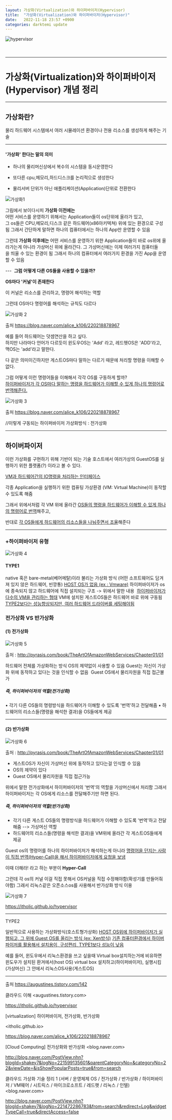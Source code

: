 ```yaml
---
layout: 가상화(Virtualization)와 하이퍼바이저(Hypervisor) 
title:  "가상화(Virtualization)와 하이퍼바이저(Hypervisor)"
date:   2022-11-18 23:57 +0900
categories: darktemi update
---
```


![hypervisor][hypervisor]<br><br><br>

---
# 가상화(Virtualization)와 하이퍼바이저(Hypervisor) 개념 정리

---
## 가상화란? 

물리 하드웨어 시스템에서 여러 시뮬레이션 환경이나 전용 리소스를 생성하게 해주는 기술

---
#### '가상화' 한다는 말의 의미 

- 하나의 물리머신상에서 복수의 시스템을 동시운영한다 

- 또다른 cpu,메모리,하드디스크를 논리적으로 생성한다 

- 물리서버 단위가 아닌 애플리케이션(Application)단위로 전환한다

![가상화1][가상화1]

[가상화1]: https://user-images.githubusercontent.com/115456181/202860414-a9bdccd8-71e7-497d-80e3-a618e17ba4d8.jpg

그림에서 보이다시피 **가상화 이전에는**<br>
어떤 서비스를 운영하기 위해서는 Application들이 os단위에 올라가 있고,<br>
그 os들은 CPU,메모리,디스크 같은 하드웨어(x86아키텍쳐) 위에 있는 환경으로 구성됨
그래서 간단하게 말하면 하나의 컴퓨터에서는 하나의 App만 운영할 수 있음 


그런데 **가상화 이후에는**
어떤 서비스를 운영하기 위한 Application들이 바로 os위에 올라가는게 아니라 가상머신 위에 올라간다.
그 가상머신에는 이제 여러가지 컴퓨터들을 띄울 수 있는 환경이 됨
그래서 하나의 컴퓨터에서 여러가지 환경을 가진 App을 운영할 수 있음 

---  
**그럼 어떻게 다른 OS들을 사용할 수 있을까?**

**OS마다 '커널'이 존재한다** 

이 커널은 리소스를 관리하고, 명령어 해석하는 역할 

그런데 OS마다 명령어를 해석하는 규칙도 다르다

![가상화 2][가상 2]

출처 <https://blog.naver.com/alice_k106/220218878967>

예를 들어 하드웨어는 덧셈연산을 하고 싶다.<br>
하지만 나라마다 언어가 다르듯이 윈도우OS는 'Add' 라고, 레드헷OS은 'ADD'라고, 맥OS는 'add'라고 말한다.

다 같은 의미이긴하지만 게스트OS마다 말하는 다르기 때문에 처리할 명령을 이해할 수 없다. 

그럼 어떻게 이런 명령어들을 이해해서 각각 OS를 구동하게 할까?<br>
<u>하이퍼바이저가 각 OS마다 말하는 명령을 하드웨어가 이해할 수 있게 하나의 명령어로 번역해준다.</u>

![가상화 3][가상 3]

출처 <https://blog.naver.com/alice_k106/220218878967>

//이렇게 구동되는 하이퍼바이저 가상화방식 : 전가상화 

---
## 하이버파이저 

이런 가상화를 구현하기 위해 기반이 되는 기술 
호스트에서 여러가상의 GuestOS를 실행하기 위한 플랫폼(?) 이라고 볼 수 있다. 

<u>VM과 하드웨어간의 IO명령을 처리하는 인터페이스</u> 

각종 Application을 실행하기 위한 컴퓨팅 가상환경 (VM: Virtual Machine)이 동작할 수 있도록 해줌 

그래서 위에서처럼 각 VM 위에 올라간 <u>OS들의 명령을 하드웨어가 이해할 수 있게 하나의 명령어로 번역</u>해주고, 

반대로 <u>각 OS들에게 하드웨어의 리소스들을 나눠주면서 조율</u>해준다 

---
### +하이퍼바이저 유형 

![가상화 4][가상 4]

#### TYPE1  

native 혹은 bare-metal(베어메탈)이라 불리는 가상화 방식 (어떤 소프트웨어도 담겨져 있지 않은 하드웨어, 빈깡통) 
<u>HOST OS가 없음 (ex : Vmware)</u>
하이퍼바이저가 os에 종속되지 않고 하드웨어에 직접 설치되는 구조 -> 위에서 말한 내용  
<u>하이퍼바이저가 다수의 VM을 관리하는 형태</u>
VM에 설치된 게스트OS들은 하드웨어 바로 위에 구동됨 
<u>TYPE2보다는 성능향상되지만, 여러 하드웨어 드라이버를 세팅해야됨</u>
  
### 전가상화 VS 반가상화 

#### (1) 전가상화 

![가상화 5][가상 5]

출처 : <http://pyrasis.com/book/TheArtOfAmazonWebServices/Chapter01/01>


하드웨어 전체를 가상화하는 방식 
OS의 제약없이 사용할 수 있음 
Guest는 자신이 가상화 위에 동작하고 있다는 것을 인식할 수 없음  
Guest OS에서 물리자원을 직접 접근불가 

##### **즉, 하이퍼바이저의 역할(전가상화)** 

• 각기 다른 OS들의 명령방식을 하드웨어가 이해할 수 있도록 '번역'하고 전달해줌 
• 하드웨어의 리소스들(명령을 해석한 결과)을 OS들에게 제공 

---
#### (2) 반가상화

![가상화 6][가상 6]

출처 : <http://pyrasis.com/book/TheArtOfAmazonWebServices/Chapter01/01>

- 게스트OS가 자신이 가상머신 위에 동작하고 있다는걸 인식할 수 있음 
- OS의 제약이 있다 
- Guest OS에서 물리자원을 직접 접근가능 

위에서 말한 전가상화에서 하이퍼바이저의 '번역'의 역할을 가상머신에서 처리함 
그래서 하이퍼바이저는 각 OS에게 리소스를 전달해주기만 하면 된다. 


##### **즉, 하이퍼바이저의 역할(반가상화)**

- 각기 다른 게스트 OS들의 명령방식을 하드웨어가 이해할 수 있도록 '번역'하고 전달해줌 --> 가상머신 역할 
- 하드웨어의 리소스들(명령을 해석한 결과)을 VM위에 올라간 각 게스트OS들에게 제공 

Guest os의 명령어를 하나의 하이퍼바이저가 해석하는게 아니라 
<u>명령어을 던지는 사람이 직접 번역(Hyper-Call)을 해서 하이퍼바이저에게 요청을 보냄</u>

이때 더해라! 라고 하는 부분이 **Hyper-Call**

그런데 각 os의 커널 이걸 직접 못해서 OS커널을 직접 수정해야함(확성기를 만들어줘야함) 
그래서 리눅스같은 오픈소스os를 사용해서 반가상화 방식 이용 

![가상화 7][가상 7]

<https://itholic.github.io/hypervisor>

---
TYPE2

일반적으로 사용하는 가상화방식(호스트형가상화) 
<u>HOST OS위에 하이퍼바이저가 실행되고, 그 위에 Guest OS를 올리는 방식 (ex: Xen방식)</u>
<u>기존 컴퓨터환경에서 하이버파이저를 활용해서 설치용이, 구성편리, TYPE1보다 성능이 낮음</u> 

예를 들어, 윈도우에서 리눅스환경을 쓰고 싶을때 Virtual box설치하는거에 비유하면 
윈도우가 설치된 환겨에서(host OS) 
virtual box 설치하고(하이퍼바이저), 
실행시킴(가상머신) 
그 안에서 리눅스OS사용(게스트OS) 

---
출처 <https://augustines.tistory.com/142> 

클라우드 이해 <augustines.tistory.com> 

<https://itholic.github.io/hypervisor>

[virtualization] 하이퍼바이저, 전가상화, 반가상화 

<itholic.github.io>

<https://blog.naver.com/alice_k106/220218878967>

[Cloud Computing] 전가상화와 반가상화 <blog.naver.com> 

<http://blog.naver.com/PostView.nhn?blogId=shakey7&logNo=221599135601&parentCategoryNo=&categoryNo=22&viewDate=&isShowPopularPosts=true&from=search>

클라우드 가상화 기술 정리 1 (서버 / 운영체제 OS / 전가상화 / 반가상화 / 하이퍼바이저 / VM웨어 / 시트릭스 / 마이크로소프트 / 레드햇 / 리눅스 / 인텔) <blog.naver.com> 

<http://blog.naver.com/PostView.nhn?blogId=shakey7&logNo=221472286783&from=search&redirect=Log&widgetTypeCall=true&directAccess=false>

[hypervisor]: http://kr.aving.net/news/photo/202210/1773310_691713_1732.jpg
[가상 1]: https://user-images.githubusercontent.com/115456181/202860414-a9bdccd8-71e7-497d-80e3-a618e17ba4d8.jpg
[가상 2]: https://user-images.githubusercontent.com/115456181/202860415-a384627d-5794-44b4-9613-62d01cc83357.jpg
[가상 3]: https://user-images.githubusercontent.com/115456181/202860416-c3b757b5-48e8-464f-b9ed-32c193126c14.jpg
[가상 4]: https://user-images.githubusercontent.com/115456181/202860418-1f93b274-4b53-4b27-903c-12c92ab7ea15.jpg
[가상 5]: https://user-images.githubusercontent.com/115456181/202860420-cf958e16-251c-4830-85a8-c779f515b943.jpg
[가상 6]: https://user-images.githubusercontent.com/115456181/202860421-b7745d08-a511-4558-9570-23010dcddc2f.jpg
[가상 7]: https://user-images.githubusercontent.com/115456181/202860422-2027d451-801f-4f41-b1e9-69f1e4ac98a4.jpg